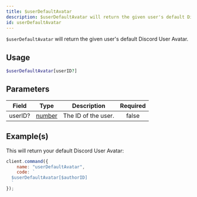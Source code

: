 ```yaml
---
title: $userDefaultAvatar
description: $userDefaultAvatar will return the given user's default Discord User Avatar.
id: userDefaultAvatar
---
```


`$userDefaultAvatar` will return the given user's default Discord User Avatar.

## Usage

```php
$userDefaultAvatar[userID?]
```

## Parameters

| Field   | Type                                                                                              | Description         | Required |
| ------- | ------------------------------------------------------------------------------------------------- | ------------------- | :------: |
| userID? | [number](https://developer.mozilla.org/en-US/docs/Web/JavaScript/Reference/Global_Objects/Number) | The ID of the user. |  false   |

## Example(s)

This will return your default Discord User Avatar:

```javascript
client.command({
    name: "userDefaultAvatar",
    code: `
  $userDefaultAvatar[$authorID]
  `
});
```
